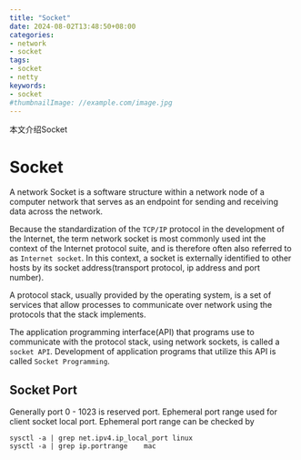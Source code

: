```yaml
---
title: "Socket"
date: 2024-08-02T13:48:50+08:00
categories:
- network
- socket
tags:
- socket
- netty
keywords:
- socket
#thumbnailImage: //example.com/image.jpg
---
```

本文介绍Socket
<!--more-->


# Socket

A network Socket is a software structure within a network node of a computer network that serves as an endpoint for sending and receiving data across the network.

Because the standardization of the `TCP/IP` protocol in the development of the Internet, the term network socket is most commonly used int the context of the Internet protocol suite, and is therefore often also referred to as `Internet socket`. In this context, a socket is externally identified to other hosts by its socket address(transport protocol, ip address and port number).


A protocol stack, usually provided by the operating system, is a set of services that allow processes to communicate over network using the protocols that the stack implements.


The application programming interface(API) that programs use to communicate with the protocol stack, using network sockets, is called a `socket API`. Development of application programs that utilize this API is called `Socket Programming`.


## Socket Port

Generally port 0 - 1023 is reserved port.
Ephemeral port range  used for client socket local port. 
Ephemeral port range can be checked by 
```
sysctl -a | grep net.ipv4.ip_local_port linux
sysctl -a | grep ip.portrange    mac
```

